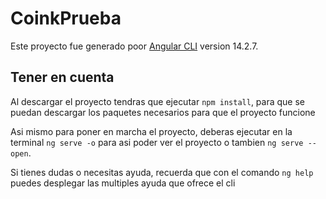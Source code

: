 # CoinkPrueba

Este proyecto fue generado poor [Angular CLI](https://github.com/angular/angular-cli) version 14.2.7.

## Tener en cuenta

Al descargar el proyecto tendras que ejecutar `npm install`, para que se puedan descargar los paquetes necesarios para que el proyecto funcione

Asi mismo para poner en marcha el proyecto, deberas ejecutar en la terminal `ng serve -o` para asi poder ver el proyecto o tambien `ng serve --open`.

Si tienes dudas o necesitas ayuda, recuerda que con el comando `ng help` puedes desplegar las multiples ayuda que ofrece el cli

